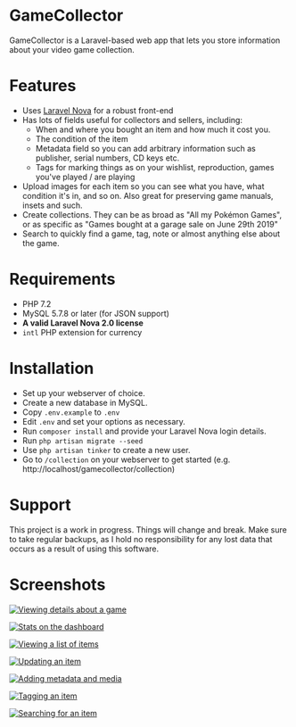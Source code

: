 # GameCollector

GameCollector is a Laravel-based web app that lets you store information about your video game collection.

# Features

 * Uses [Laravel Nova](https://nova.laravel.com) for a robust front-end
 * Has lots of fields useful for collectors and sellers, including:
   * When and where you bought an item and how much it cost you.
   * The condition of the item
   * Metadata field so you can add arbitrary information such as publisher, serial numbers, CD keys etc.
   * Tags for marking things as on your wishlist, reproduction, games you've played / are playing
 * Upload images for each item so you can see what you have, what condition it's in, and so on. Also great for preserving game manuals, insets and such.
 * Create collections. They can be as broad as "All my Pokémon Games", or as specific as "Games bought at a garage sale on June 29th 2019"
 * Search to quickly find a game, tag, note or almost anything else about the game.

# Requirements

 * PHP 7.2
 * MySQL 5.7.8 or later (for JSON support)
 * **A valid Laravel Nova 2.0 license**
 * `intl` PHP extension for currency

# Installation

 * Set up your webserver of choice.
 * Create a new database in MySQL.
 * Copy `.env.example` to `.env`
 * Edit `.env` and set your options as necessary.
 * Run `composer install` and provide your Laravel Nova login details.
 * Run `php artisan migrate --seed`
 * Use `php artisan tinker` to create a new user.
 * Go to `/collection` on your webserver to get started (e.g. http://localhost/gamecollector/collection)

# Support

This project is a work in progress. Things will change and break. Make sure to take regular backups, as I hold no responsibility for any lost data that occurs as a result of using this software.

# Screenshots

[![Viewing details about a game](https://imgur.com/Z8uDYNw.jpg)](https://imgur.com/Z8uDYNw.jpg)

[![Stats on the dashboard](https://imgur.com/XBvSbMU.jpg)](https://imgur.com/XBvSbMU.jpg)

[![Viewing a list of items](https://imgur.com/ShmZaqs.jpg)](https://imgur.com/ShmZaqs.jpg)

[![Updating an item](https://imgur.com/CSuWNyl.jpg)](https://imgur.com/CSuWNyl.jpg)

[![Adding metadata and media](https://imgur.com/fTnGCw8.jpg)](https://imgur.com/fTnGCw8.jpg)

[![Tagging an item](https://imgur.com/L8Vz5X2.jpg)](https://imgur.com/L8Vz5X2.jpg)

[![Searching for an item](https://imgur.com/0OqsyBh.gif)](https://imgur.com/0OqsyBh.gif)
